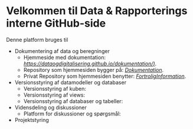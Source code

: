 # Velkommen til Data & Rapporterings interne GitHub-side

Denne platform bruges til 
- Dokumentering af data og beregninger 
  - Hjemmeside med dokumentation: *[https://dataogdigitalisering.github.io/dokumentation/)](https://dataogdigitalisering.github.io/dokumentation/)*.
  - Repository som hjemmesiden bygger på: *[Dokumentation](https://github.com/DataOgDigitalisering/dokumentation)*.
  - Privat Repository som hjemmesiden benytter:  *[FortroligInformation](https://github.com/DataOgDigitalisering/FortroligInformation)*.
- Versionsstyring af datamodeller og databaser
  - Versionsstyring af kuben: 
  - Versionsstyring af views:
  - Versionsstyring af databaser og tabeller: 
- Vidensdeling og diskussioner
  - Platform for diskussioner og spørgsmål:
- Projektstyring
